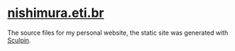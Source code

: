 # [nishimura.eti.br](https://nishimura.eti.br)

The source files for my personal website, the static site was generated with [Sculpin](https://sculpin.io/).
